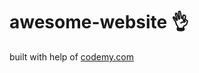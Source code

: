# awesome-website :ok_hand:                                  
built with help of <a href="http://johnelder.com/">codemy.com</a>
